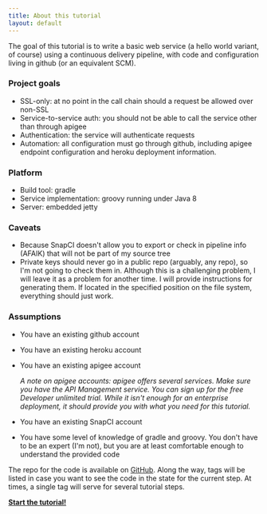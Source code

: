 ```yaml
---
title: About this tutorial
layout: default
---
```


The goal of this tutorial is to write a basic web service (a hello world variant, of course) using a continuous delivery pipeline, with code and configuration living in github (or an equivalent SCM).

### Project goals
- SSL-only: at no point in the call chain should a request be allowed over non-SSL
- Service-to-service auth: you should not be able to call the service other than through apigee
- Authentication: the service will authenticate requests
- Automation: all configuration must go through github, including apigee endpoint configuration and heroku deployment information.

### Platform
- Build tool: gradle
- Service implementation: groovy running under Java 8
- Server: embedded jetty

### Caveats
- Because SnapCI doesn't allow you to export or check in pipeline
info (AFAIK) that will not be part of my source tree
- Private keys should never go in a public repo (arguably, any repo), so I'm not going to check them in. Although this is a challenging problem, I will leave it as a problem for another time. I will provide instructions for generating them. If located in the specified position on the file system, everything should just work.

### Assumptions
- You have an existing github account
- You have an existing heroku account
- You have an existing apigee account

  *A note on apigee accounts: apigee offers several services. Make sure you have the API Management service. You can sign up for
the free Developer unlimited trial. While it isn't enough for an enterprise deployment, it should provide you with
what you need for this tutorial.*
- You have an existing SnapCI account
- You have some level of knowledge of gradle and groovy. You don't have to be an expert (I'm not), but you are at least
comfortable enough to understand the provided code

The repo for the code is available on [GitHub](https://github.com/danielsomerfield/apigee-tutorial.git).
Along the way, tags will be listed in case you want to see the code in the state for the current step. At times, a single tag will serve for several tutorial steps.

**[Start the tutorial!](/apigee-tutorial/1-setup-build-scripts.html)**
